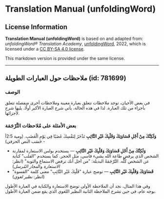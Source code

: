 # Translation Manual (unfoldingWord)

## License Information

**Translation Manual (unfoldingWord)** is based on and adapted from: _unfoldingWord® Translation Academy_, [unfoldingWord](https://unfoldingword.org/utw), 2022, which is licensed under a [CC BY-SA 4.0 license](https://creativecommons.org/licenses/by-sa/4.0/legalcode.en).

This markdown version is provided under the same license.



--------------------------------

## ملاحظات حول العبارات الطويلة (id: 781699)

### الوصف

في بعض الأحيان، توجد ملاحظات تتعلق بعبارة معينة وملاحظات أخرى منفصلة تتعلق بأجزاء من تلك العبارة. لذا في هذه الحالة، يأتي شرح العبارة الأكبر أولًا، يليها شرح لأجزائها.

### بعض الأمثلة على مُلاحظات التَّرْجَمَة

**وَلَكِنَّكَ مِنْ أَجْلِ قَسَاوَتِكَ وَقَلْبِكَ غَيْرِ التَّائِبِ** تَذْخَرُ لِنَفْسِكَ غَضَبًا فِي يَوْمِ الْغَضَبِ. (ومية 2:5أ \- حَسَب النص الحرفي)

* **وَلَكِنَّكَ مِنْ أَجْلِ قَسَاوَتِكَ وَقَلْبِكَ غَيْرِ التَّائِبِ** — يستخدم بولس الاستعارة لمقارنة الشخص الذي يرفض طاعة الله بشيء قاسي، مثل الحجر. كما يستخدم "القلب" كناية عن الشخص كُلََّه. التَّرْجَمَةً البديلة: "من أجل أنك ترفض الاستماع والتوبة" (انظر: *الاستعارة* وال*مجاز المُرسل*)
* **قَسَاوَتِكَ وَقَلْبِكَ غَيْرِ التَّائِبِ** — توضح عبارة "قَلْبِكَ غَيْرِ التَّائِبِ" معنى كلمة "القسوة" (انظر: *نظير لغوي*)

وفي هذا المثال، نجد أن الملاحظة الأولى توضح الاستعارة والكناية في العبارة الأطول بوجه عام، في حين تشرح الملاحظة الثانية النظير اللغوي الذي يقع ضمن العبارة الأطول.



